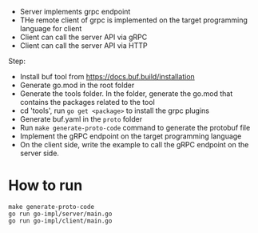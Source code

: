 - Server implements grpc endpoint
- THe remote client of grpc is implemented on the target programming language for client
- Client can call the server API via gRPC
- Client can call the server API via HTTP


Step:
- Install buf tool from https://docs.buf.build/installation
- Generate go.mod in the root folder
- Generate the tools folder. In the folder, generate the go.mod that contains the packages related to the tool
- cd 'tools', run `go get <package>` to install the grpc plugins
- Generate buf.yaml in the `proto` folder
- Run `make generate-proto-code` command to generate the protobuf file
- Implement the gRPC endpoint on the target programming language
- On the client side, write the example to call the gRPC endpoint on the server side. 


# How to run

```
make generate-proto-code
go run go-impl/server/main.go
go run go-impl/client/main.go
```
